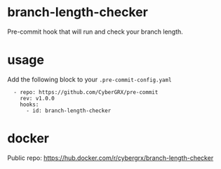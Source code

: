 # branch-length-checker
Pre-commit hook that will run and check your branch length.

# usage
Add the following block to your `.pre-commit-config.yaml`
```
  - repo: https://github.com/CyberGRX/pre-commit
    rev: v1.0.0
    hooks:
      - id: branch-length-checker
```

# docker
Public repo: https://hub.docker.com/r/cybergrx/branch-length-checker

